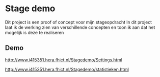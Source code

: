 # Stage demo

Dit project is een proof of concept voor mijn stageopdracht
In dit project laat ik de werking zien van verschillende concepten en toon ik aan dat het mogelijk is deze te realiseren


## Demo

http://www.i415351.hera.fhict.nl/Stagedemo/Settings.html

http://www.i415351.hera.fhict.nl/Stagedemo/statistieken.html

